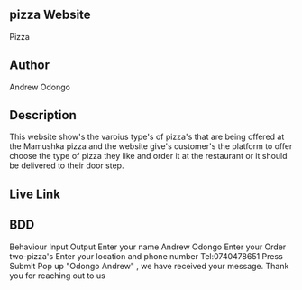 ## pizza Website
Pizza
## Author
Andrew Odongo
## Description
This website show's the varoius type's of pizza's that are being offered at the Mamushka pizza and the website give's customer's the platform to offer choose the type of pizza they like and order it at the restaurant  or it should be delivered to their door step.
## Live Link

## BDD
Behaviour	Input Output Enter your name Andrew Odongo Enter your Order 	two-pizza's  Enter your location and phone number Tel:0740478651 Press Submit	Pop up "Odongo Andrew" , we have received your message. Thank you for reaching out to us


